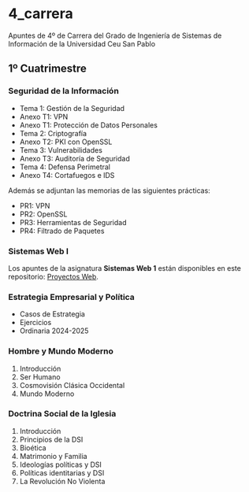 # 4_carrera
Apuntes de 4º de Carrera del Grado de Ingeniería de  Sistemas de Información de la Universidad Ceu San Pablo

## 1º Cuatrimestre

### Seguridad de la Información
- Tema 1: Gestión de la Seguridad
- Anexo T1: VPN
- Anexo T1: Protección de Datos Personales
- Tema 2: Criptografía 
- Anexo T2: PKI con OpenSSL
- Tema 3: Vulnerabilidades
- Anexo T3: Auditoría de Seguridad
- Tema 4: Defensa Perimetral
- Anexo T4: Cortafuegos e IDS

Además se adjuntan las memorias de las siguientes prácticas:
- PR1: VPN
- PR2: OpenSSL
- PR3: Herramientas de Seguridad
- PR4: Filtrado de Paquetes

### Sistemas Web I
Los apuntes de la asignatura **Sistemas Web 1** están disponibles en este repositorio: [Proyectos Web](https://github.com/PPerezdeMadrid/proyectosWeb).

### Estrategia Empresarial y Política
- Casos de Estrategia 
- Ejercicios
- Ordinaria 2024-2025

### Hombre y Mundo Moderno
1. Introducción
2. Ser Humano
3. Cosmovisión Clásica Occidental
4. Mundo Moderno

### Doctrina Social de la Iglesia
1. Introducción
2. Principios de la DSI
3. Bioética
4. Matrimonio y Familia
5. Ideologías políticas y DSI
6. Políticas identitarias y DSI
7. La Revolución No Violenta
